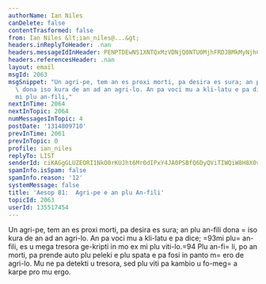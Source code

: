 ```yaml
---
authorName: Ian Niles
canDelete: false
contentTrasformed: false
from: Ian Niles &lt;ian_niles@...&gt;
headers.inReplyToHeader: .nan
headers.messageIdInHeader: PENPTDEwNS1XNTQxMzVDNjQ0NTU0MjhFRDJBMkMyNjhCMTYwQHBoeC5nYmw+
headers.referencesHeader: .nan
layout: email
msgId: 2063
msgSnippet: "Un agri-pe, tem an es proxi morti, pa desira es sura; an plu an-fili\
  \ dona iso kura de an ad an agri-lo. An pa voci mu a kli-latu e pa dice; \u201C\
  mi plu an-fili,"
nextInTime: 2064
nextInTopic: 2064
numMessagesInTopic: 4
postDate: '1314809710'
prevInTime: 2061
prevInTopic: 0
profile: ian_niles
replyTo: LIST
senderId: ciKAGgGLUZEORI1NkO0rKUJht6Mr0dIPxY4JA0PSBfQ6DyQViTIWQiW8H8X0vG334Af6FmZptCFoy5qHPfPKCk2uJdL-j5Ob
spamInfo.isSpam: false
spamInfo.reason: '12'
systemMessage: false
title: 'Aesop 81:  Agri-pe e an plu An-fili'
topicId: 2063
userId: 135517454
---
```



Un agri-pe, tem an es proxi morti, pa desira es sura; an plu an-fili dona =
iso kura de an ad an agri-lo. An pa voci mu a kli-latu e pa dice; =93mi plu=
 an-fili, es u mega tresora ge-kripti in mo ex mi plu viti-lo.=94 Plu an-fi=
li, po an morti, pa prende auto plu peleki e plu spata e pa fosi in panto m=
ero de agri-lo. Mu ne pa detekti u tresora, sed plu viti pa kambio u fo-meg=
a karpe pro mu ergo. 		 	   		  
